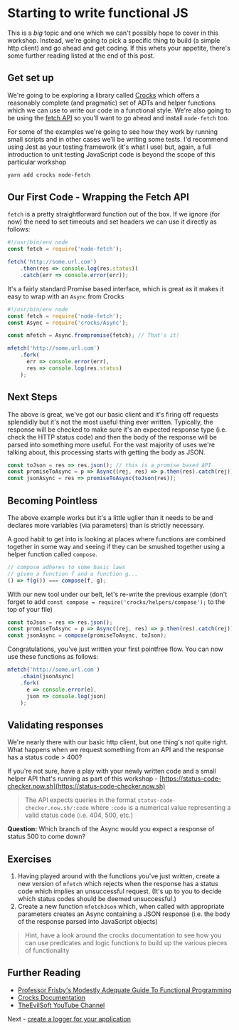 # Starting to write functional JS

This is a *big* topic and one which we can't possibly hope to cover in this workshop. Instead, we're going to pick a specific thing to build (a simple http client) and go ahead and get coding. If this whets your appetite, there's some further reading listed at the end of this post. 

## Get set up

We're going to be exploring a library called [Crocks](https://evilsoft.github.io/crocks/) which offers a reasonably complete (and pragmatic) set of ADTs and helper functions which we can use to write our code in a functional style. We're also going to be using the [fetch API](https://developer.mozilla.org/en-US/docs/Web/API/Fetch_API) so you'll want to go ahead and install `node-fetch` too.

For some of the examples we're going to see how they work by running small scripts and in other cases we'll be writing some tests. I'd recommend using Jest as your testing framework (it's what I use) but, again, a full introduction to unit testing JavaScript code is beyond the scope of this particular workshop

```bash
yarn add crocks node-fetch
```

## Our First Code - Wrapping the Fetch API

`fetch` is a pretty straightforward function out of the box. If we ignore (for now) the need to set timeouts and set headers we can use it directly as follows:

```JavaScript
#!/usr/bin/env node
const fetch = require('node-fetch');

fetch('http://some.url.com')
    .then(res => console.log(res.status))
    .catch(err => console.error(err));
```

It's a fairly standard Promise based interface, which is great as it makes it easy to wrap with an `Async` from Crocks

```JavaScript
#!/usr/bin/env node
const fetch = require('node-fetch');
const Async = require('crocks/Async');

const mfetch = Async.frompromise(fetch); // That's it!

mfetch('http://some.url.com')
    .fork(
      err => console.error(err),
      res => console.log(res.status)
    );
```

## Next Steps

The above is great, we've got our basic client and it's firing off requests splendidly but it's not the most useful thing ever written. Typically, the response will be checked to make sure it's an expected response type (i.e. check the HTTP status code) and then the body of the response will be parsed into something more useful. For the vast majority of uses we're talking about, this processing starts with getting the body as JSON.

```JavaScript
const toJson = res => res.json(); // this is a promise based API
const promiseToAsync = p => Async((rej, res) => p.then(res).catch(rej));
const jsonAsync = res => promiseToAsync(toJson(res));
```

## Becoming Pointless

The above example works but it's a little uglier than it needs to be and declares more variables (via parameters) than is strictly necessary.

A good habit to get into is looking at places where functions are combined together in some way and seeing if they can be smushed together using a helper function called `compose`. 

```JavaScript
// compose adheres to some basic laws
// given a function f and a function g...
() => f(g()) === compose(f, g); 
```

With our new tool under our belt, let's re-write the previous example (don't forget to add `const compose = require('crocks/helpers/compose');` to the top of your file)

```JavaScript
const toJson = res => res.json();
const promiseToAsync = p => Async((rej, res) => p.then(res).catch(rej));
const jsonAsync = compose(promiseToAsync, toJson);
```

Congratulations, you've just written your first pointfree flow. You can now use these functions as follows:

```JavaScript
mfetch('http://some.url.com')
    .chain(jsonAsync)
    .fork(
      e => console.error(e),
      json => console.log(json)
    );
```

## Validating responses

We're nearly there with our basic http client, but one thing's not quite right. What happens when we request something from an API and the response has a status code > 400?

If you're not sure, have a play with your newly written code and a small helper API that's running as part of this workshop - [https://status-code-checker.now.sh](https://status-code-checker.now.sh)

> The API expects queries in the format `status-code-checker.now.sh/:code` where `:code` is a numerical value representing a valid status code (i.e. 404, 500, etc.)

**Question:** Which branch of the Async would you expect a response of status 500 to come down?

## Exercises

1. Having played around with the functions you've just written, create a new version of `mfetch` which rejects when the response has a status code which implies an unsuccessful request. (It's up to you to decide which status codes should be deemed unsuccessful.)
2. Create a new function `mfetchJson` which, when called with appropriate parameters creates an Async containing a JSON response (i.e. the body of the response parsed into JavaScript objects)

> Hint, have a look around the crocks documentation to see how you can use predicates and logic functions to build up the various pieces of functionality

## Further Reading

* [Professor Frisby's Modestly Adequate Guide To Functional Programming](https://legacy.gitbook.com/book/mostly-adequate/mostly-adequate-guide/details)
* [Crocks Documentation](https://evilsoft.github.io/crocks)
* [TheEvilSoft YouTube Channel](https://www.youtube.com/channel/UCc8LoGpIa8tRNosGGJroS2Q)

Next - [create a logger for your application](./logging.md)